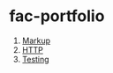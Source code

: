 # fac-portfolio

1. [Markup](../main/learnings/markup.md)
2. [HTTP](../main/learnings/http.md)
3. [Testing](../main/learnings/testing.md)